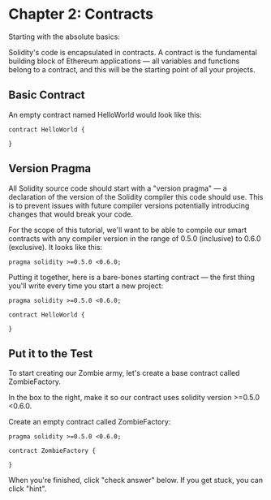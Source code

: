 
# Chapter 2: Contracts

Starting with the absolute basics:

Solidity's code is encapsulated in contracts. A contract is the fundamental building block of Ethereum applications — all variables and functions belong to a contract, and this will be the starting point of all your projects.

## Basic Contract

An empty contract named HelloWorld would look like this:

```solidity
contract HelloWorld {

}
```

## Version Pragma

All Solidity source code should start with a "version pragma" — a declaration of the version of the Solidity compiler this code should use. This is to prevent issues with future compiler versions potentially introducing changes that would break your code.

For the scope of this tutorial, we'll want to be able to compile our smart contracts with any compiler version in the range of 0.5.0 (inclusive) to 0.6.0 (exclusive). It looks like this:

```solidity
pragma solidity >=0.5.0 <0.6.0;
```

Putting it together, here is a bare-bones starting contract — the first thing you'll write every time you start a new project:

```solidity
pragma solidity >=0.5.0 <0.6.0;

contract HelloWorld {

}
```

## Put it to the Test

To start creating our Zombie army, let's create a base contract called ZombieFactory.

In the box to the right, make it so our contract uses solidity version >=0.5.0 <0.6.0.

Create an empty contract called ZombieFactory:

```solidity
pragma solidity >=0.5.0 <0.6.0;

contract ZombieFactory {

}
```

When you're finished, click "check answer" below. If you get stuck, you can click "hint".
